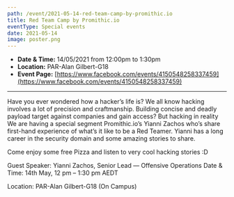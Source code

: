 ```yaml
---
path: /event/2021-05-14-red-team-camp-by-promithic.io
title: Red Team Camp by Promithic.io
eventType: Special events
date: 2021-05-14
image: poster.png
---
```


- **Date & Time:** 14/05/2021 from 12:00pm to 1:30pm
- **Location:** PAR-Alan Gilbert-G18
- **Event Page:** [https://www.facebook.com/events/4150548258337459](https://www.facebook.com/events/4150548258337459)

---

Have you ever wondered how a hacker’s life is? We all know hacking involves a lot of precision and craftmanship. Building concise and deadly payload target against companies and gain access? But hacking in reality We are having a special segment Promithic.io’s Yianni Zachos who’s share first-hand experience of what’s it like to be a Red Teamer. Yianni has a long career in the security domain and some amazing stories to share.

Come enjoy some free Pizza and listen to very cool hacking stories :D

Guest Speaker: Yianni Zachos, Senior Lead — Offensive Operations Date & Time: 14th May, 12 pm – 1:30 pm AEDT

Location: PAR-Alan Gilbert-G18 (On Campus)
